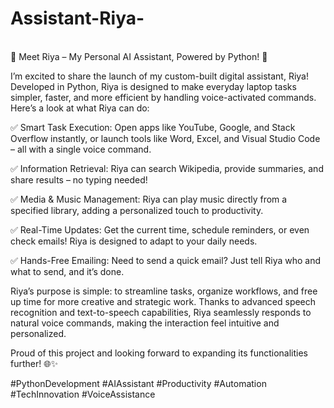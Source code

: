 # Assistant-Riya-
<br>
🌟 Meet Riya – My Personal AI Assistant, Powered by Python! 🌟

I’m excited to share the launch of my custom-built digital assistant, Riya! Developed in Python, Riya is designed to make everyday laptop tasks simpler, faster, and more efficient by handling voice-activated commands. Here’s a look at what Riya can do:

✅ Smart Task Execution: Open apps like YouTube, Google, and Stack Overflow instantly, or launch tools like Word, Excel, and Visual Studio Code – all with a single voice command.

✅ Information Retrieval: Riya can search Wikipedia, provide summaries, and share results – no typing needed!

✅ Media & Music Management: Riya can play music directly from a specified library, adding a personalized touch to productivity.

✅ Real-Time Updates: Get the current time, schedule reminders, or even check emails! Riya is designed to adapt to your daily needs.

✅ Hands-Free Emailing: Need to send a quick email? Just tell Riya who and what to send, and it’s done.

Riya’s purpose is simple: to streamline tasks, organize workflows, and free up time for more creative and strategic work. Thanks to advanced speech recognition and text-to-speech capabilities, Riya seamlessly responds to natural voice commands, making the interaction feel intuitive and personalized.

Proud of this project and looking forward to expanding its functionalities further! 🌐✨

#PythonDevelopment #AIAssistant #Productivity #Automation #TechInnovation #VoiceAssistance
